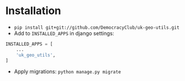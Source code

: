 # Installation

* `pip install git+git://github.com/DemocracyClub/uk-geo-utils.git`
* Add to `INSTALLED_APPS` in django settings:

```python
INSTALLED_APPS = [
    ...
    'uk_geo_utils',
]
```

* Apply migrations: `python manage.py migrate`

